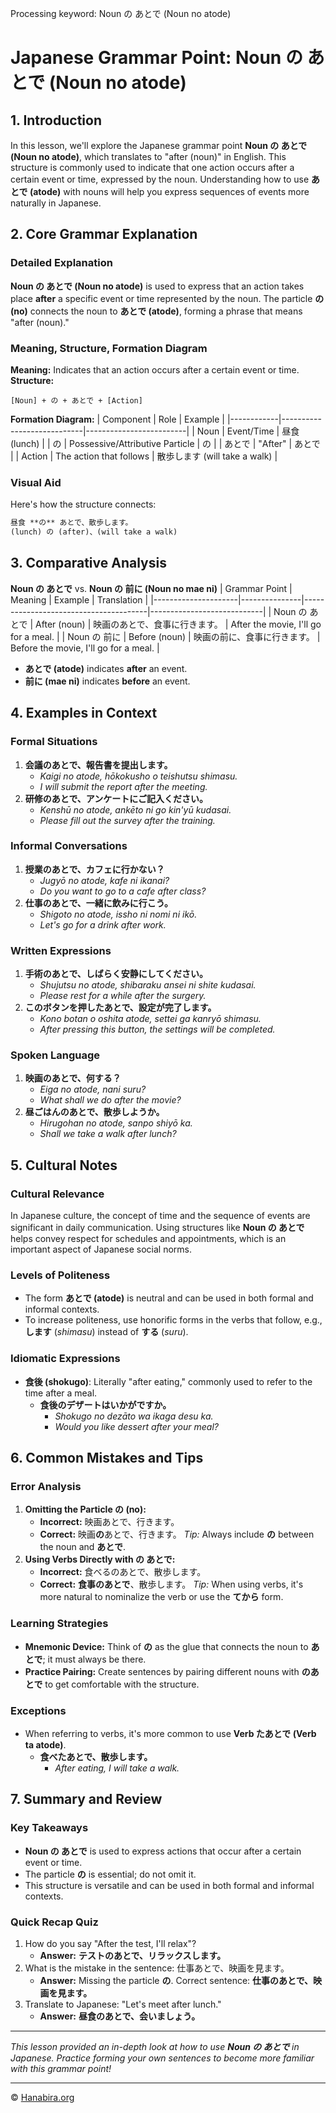 Processing keyword: Noun の あとで (Noun no atode)
# Japanese Grammar Point: Noun の あとで (Noun no atode)

## 1. Introduction
In this lesson, we'll explore the Japanese grammar point **Noun の あとで (Noun no atode)**, which translates to "after (noun)" in English. This structure is commonly used to indicate that one action occurs after a certain event or time, expressed by the noun. Understanding how to use **あとで (atode)** with nouns will help you express sequences of events more naturally in Japanese.
## 2. Core Grammar Explanation
### Detailed Explanation
**Noun の あとで (Noun no atode)** is used to express that an action takes place **after** a specific event or time represented by the noun. The particle **の (no)** connects the noun to **あとで (atode)**, forming a phrase that means "after (noun)."
### Meaning, Structure, Formation Diagram
**Meaning:** Indicates that an action occurs after a certain event or time.
**Structure:**
```plaintext
[Noun] + の + あとで + [Action]
```
**Formation Diagram:**
| Component  | Role                       | Example                 |
|------------|----------------------------|-------------------------|
| Noun       | Event/Time                 | 昼食 (lunch)             |
| の         | Possessive/Attributive Particle | の                       |
| あとで     | "After"                    | あとで                   |
| Action     | The action that follows    | 散歩します (will take a walk) |
### Visual Aid
Here's how the structure connects:
```markdown
昼食 **の** あとで、散歩します。
(lunch) の (after)、(will take a walk)
```
## 3. Comparative Analysis
**Noun の あとで** vs. **Noun の 前に (Noun no mae ni)**
| Grammar Point       | Meaning       | Example                               | Translation                |
|---------------------|---------------|---------------------------------------|----------------------------|
| Noun の あとで      | After (noun)  | 映画のあとで、食事に行きます。         | After the movie, I'll go for a meal.    |
| Noun の 前に       | Before (noun) | 映画の前に、食事に行きます。           | Before the movie, I'll go for a meal.   |
- **あとで (atode)** indicates **after** an event.
- **前に (mae ni)** indicates **before** an event.
## 4. Examples in Context
### Formal Situations
1. **会議のあとで、報告書を提出します。**
   - *Kaigi no atode, hōkokusho o teishutsu shimasu.*
   - *I will submit the report after the meeting.*
2. **研修のあとで、アンケートにご記入ください。**
   - *Kenshū no atode, ankēto ni go kin'yū kudasai.*
   - *Please fill out the survey after the training.*
### Informal Conversations
1. **授業のあとで、カフェに行かない？**
   - *Jugyō no atode, kafe ni ikanai?*
   - *Do you want to go to a cafe after class?*
2. **仕事のあとで、一緒に飲みに行こう。**
   - *Shigoto no atode, issho ni nomi ni ikō.*
   - *Let's go for a drink after work.*
### Written Expressions
1. **手術のあとで、しばらく安静にしてください。**
   - *Shujutsu no atode, shibaraku ansei ni shite kudasai.*
   - *Please rest for a while after the surgery.*
2. **このボタンを押したあとで、設定が完了します。**
   - *Kono botan o oshita atode, settei ga kanryō shimasu.*
   - *After pressing this button, the settings will be completed.*
### Spoken Language
1. **映画のあとで、何する？**
   - *Eiga no atode, nani suru?*
   - *What shall we do after the movie?*
2. **昼ごはんのあとで、散歩しようか。**
   - *Hirugohan no atode, sanpo shiyō ka.*
   - *Shall we take a walk after lunch?*
## 5. Cultural Notes
### Cultural Relevance
In Japanese culture, the concept of time and the sequence of events are significant in daily communication. Using structures like **Noun の あとで** helps convey respect for schedules and appointments, which is an important aspect of Japanese social norms.
### Levels of Politeness
- The form **あとで (atode)** is neutral and can be used in both formal and informal contexts.
- To increase politeness, use honorific forms in the verbs that follow, e.g., **します** (*shimasu*) instead of **する** (*suru*).
### Idiomatic Expressions
- **食後 (shokugo)**: Literally "after eating," commonly used to refer to the time after a meal.
  - **食後のデザートはいかがですか。**
    - *Shokugo no dezāto wa ikaga desu ka.*
    - *Would you like dessert after your meal?*
## 6. Common Mistakes and Tips
### Error Analysis
1. **Omitting the Particle の (no):**
   - **Incorrect:** 映画あとで、行きます。
   - **Correct:** 映画**の**あとで、行きます。
   *Tip:* Always include **の** between the noun and **あとで**.
2. **Using Verbs Directly with の あとで:**
   - **Incorrect:** 食べるのあとで、散歩します。
   - **Correct:** **食事のあとで**、散歩します。
   *Tip:* When using verbs, it's more natural to nominalize the verb or use the **てから** form.
### Learning Strategies
- **Mnemonic Device:** Think of **の** as the glue that connects the noun to **あとで**; it must always be there.
- **Practice Pairing:** Create sentences by pairing different nouns with **のあとで** to get comfortable with the structure.
### Exceptions
- When referring to verbs, it's more common to use **Verb たあとで (Verb ta atode)**.
  - **食べたあとで、散歩します。**
    - *After eating, I will take a walk.*
## 7. Summary and Review
### Key Takeaways
- **Noun の あとで** is used to express actions that occur after a certain event or time.
- The particle **の** is essential; do not omit it.
- This structure is versatile and can be used in both formal and informal contexts.
### Quick Recap Quiz
1. How do you say "After the test, I'll relax"?
   - **Answer:** **テストのあとで、リラックスします。**
2. What is the mistake in the sentence: 仕事あとで、映画を見ます。
   - **Answer:** Missing the particle **の**. Correct sentence: **仕事のあとで、映画を見ます。**
3. Translate to Japanese: "Let's meet after lunch."
   - **Answer:** **昼食のあとで、会いましょう。**

---
*This lesson provided an in-depth look at how to use **Noun の あとで** in Japanese. Practice forming your own sentences to become more familiar with this grammar point!*


---

© [Hanabira.org](https://hanabira.org)
